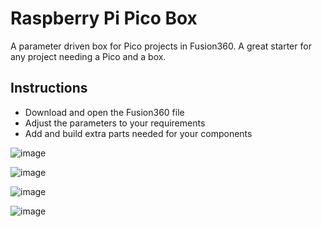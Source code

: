 # Raspberry Pi Pico Box

A parameter driven box for Pico projects in Fusion360. A great starter for any project needing a Pico and a box.

## Instructions

* Download and open the Fusion360 file
* Adjust the parameters to your requirements
* Add and build extra parts needed for your components

![image](https://user-images.githubusercontent.com/46349796/209577207-59e42de5-277e-41b6-86cc-c6a0eb8eadfe.png)

![image](https://user-images.githubusercontent.com/46349796/209577228-fe481dd3-63b2-49e1-ac0d-9b9537667f56.png)

![image](https://user-images.githubusercontent.com/46349796/209577242-a4172efa-d238-4373-a1bb-417029b02285.png)

![image](https://user-images.githubusercontent.com/46349796/209577283-20e982a9-efcb-47c7-b66c-9f143782c7fd.png)




